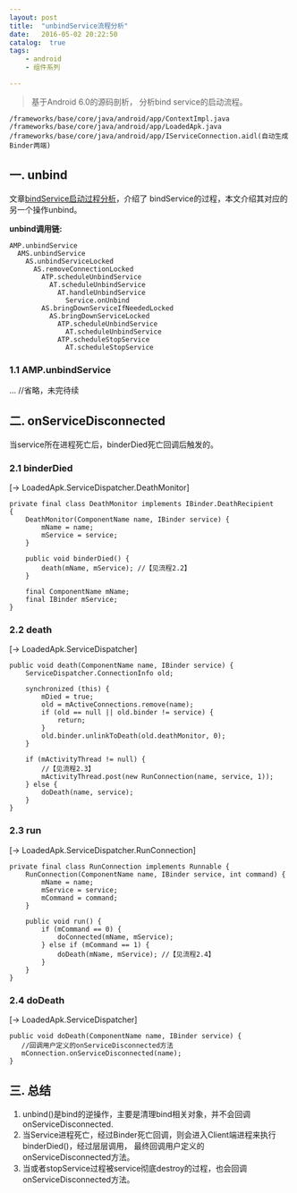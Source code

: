 ```yaml
---
layout: post
title:  "unbindService流程分析"
date:   2016-05-02 20:22:50
catalog:  true
tags:
    - android
    - 组件系列

---
```


> 基于Android 6.0的源码剖析， 分析bind service的启动流程。

    /frameworks/base/core/java/android/app/ContextImpl.java
    /frameworks/base/core/java/android/app/LoadedApk.java
    /frameworks/base/core/java/android/app/IServiceConnection.aidl(自动生成Binder两端)

## 一. unbind

文章[bindService启动过程分析](https://panard313.github.io/2016/05/01/bind-service/)，介绍了
bindService的过程，本文介绍其对应的另一个操作unbind。

**unbind调用链:**

    AMP.unbindService
      AMS.unbindService
        AS.unbindServiceLocked
          AS.removeConnectionLocked
            ATP.scheduleUnbindService
              AT.scheduleUnbindService
                AT.handleUnbindService
                  Service.onUnbind
            AS.bringDownServiceIfNeededLocked
              AS.bringDownServiceLocked
                ATP.scheduleUnbindService
                  AT.scheduleUnbindService
                ATP.scheduleStopService
                  AT.scheduleStopService
            

### 1.1 AMP.unbindService

... //省略，未完待续

## 二. onServiceDisconnected
当service所在进程死亡后，binderDied死亡回调后触发的。

### 2.1 binderDied
[-> LoadedApk.ServiceDispatcher.DeathMonitor]

    private final class DeathMonitor implements IBinder.DeathRecipient
    {
        DeathMonitor(ComponentName name, IBinder service) {
            mName = name;
            mService = service;
        }

        public void binderDied() {
            death(mName, mService); //【见流程2.2】
        }

        final ComponentName mName;
        final IBinder mService;
    }

### 2.2 death
[-> LoadedApk.ServiceDispatcher]

    public void death(ComponentName name, IBinder service) {
        ServiceDispatcher.ConnectionInfo old;

        synchronized (this) {
            mDied = true;
            old = mActiveConnections.remove(name);
            if (old == null || old.binder != service) {
                return;
            }
            old.binder.unlinkToDeath(old.deathMonitor, 0);
        }

        if (mActivityThread != null) {
            //【见流程2.3】
            mActivityThread.post(new RunConnection(name, service, 1));
        } else {
            doDeath(name, service);
        }
    }

### 2.3 run
[-> LoadedApk.ServiceDispatcher.RunConnection]

    private final class RunConnection implements Runnable {
        RunConnection(ComponentName name, IBinder service, int command) {
            mName = name;
            mService = service;
            mCommand = command;
        }

        public void run() {
            if (mCommand == 0) {
                doConnected(mName, mService);
            } else if (mCommand == 1) {
                doDeath(mName, mService); //【见流程2.4】
            }
        }
    }

### 2.4 doDeath
[-> LoadedApk.ServiceDispatcher]

    public void doDeath(ComponentName name, IBinder service) {
       //回调用户定义的onServiceDisconnected方法
       mConnection.onServiceDisconnected(name);
    }

## 三. 总结

1. unbind()是bind的逆操作，主要是清理bind相关对象，并不会回调onServiceDisconnected.
2. 当Service进程死亡，经过Binder死亡回调，则会进入Client端进程来执行binderDied()，经过层层调用，
最终回调用户定义的onServiceDisconnected方法。
3. 当或者stopService过程被service彻底destroy的过程，也会回调onServiceDisconnected方法。
